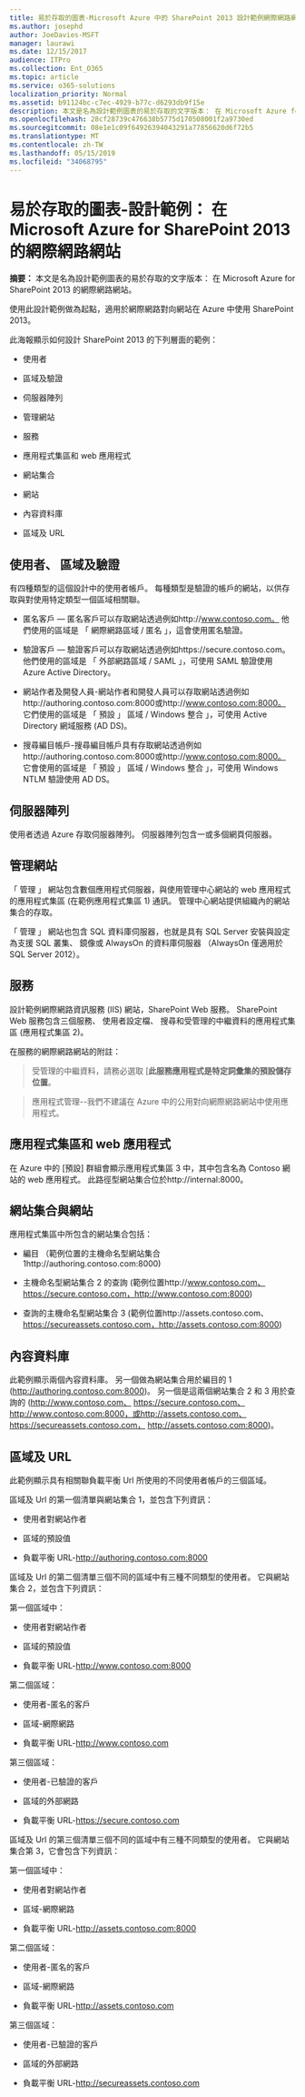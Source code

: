 ```yaml
---
title: 易於存取的圖表-Microsoft Azure 中的 SharePoint 2013 設計範例網際網路網站
ms.author: josephd
author: JoeDavies-MSFT
manager: laurawi
ms.date: 12/15/2017
audience: ITPro
ms.collection: Ent_O365
ms.topic: article
ms.service: o365-solutions
localization_priority: Normal
ms.assetid: b91124bc-c7ec-4929-b77c-d6293db9f15e
description: 本文是名為設計範例圖表的易於存取的文字版本： 在 Microsoft Azure for SharePoint 2013 的網際網路網站。
ms.openlocfilehash: 28cf28739c476638b5775d170508001f2a9730ed
ms.sourcegitcommit: 08e1e1c09f64926394043291a77856620d6f72b5
ms.translationtype: MT
ms.contentlocale: zh-TW
ms.lasthandoff: 05/15/2019
ms.locfileid: "34068795"
---
```

# <a name="accessible-diagram---design-sample-internet-sites-in-microsoft-azure-for-sharepoint-2013"></a>易於存取的圖表-設計範例： 在 Microsoft Azure for SharePoint 2013 的網際網路網站

**摘要：** 本文是名為設計範例圖表的易於存取的文字版本： 在 Microsoft Azure for SharePoint 2013 的網際網路網站。
  
使用此設計範例做為起點，適用於網際網路對向網站在 Azure 中使用 SharePoint 2013。
  
此海報顯示如何設計 SharePoint 2013 的下列層面的範例：
  
- 使用者
    
- 區域及驗證
    
- 伺服器陣列
    
- 管理網站
    
- 服務
    
- 應用程式集區和 web 應用程式
    
- 網站集合
    
- 網站
    
- 內容資料庫
    
- 區域及 URL
    
## <a name="users-zones-and-authentication"></a>使用者、 區域及驗證

有四種類型的這個設計中的使用者帳戶。 每種類型是驗證的帳戶的網站，以供存取與對使用特定類型一個區域相關聯。 
  
- 匿名客戶 — 匿名客戶可以存取網站透過例如http://www.contoso.com。 他們使用的區域是 「 網際網路區域 / 匿名 」，這會使用匿名驗證。
    
- 驗證客戶 — 驗證客戶可以存取網站透過例如https://secure.contoso.com。 他們使用的區域是 「 外部網路區域 / SAML 」，可使用 SAML 驗證使用 Azure Active Directory。
    
- 網站作者及開發人員-網站作者和開發人員可以存取網站透過例如http://authoring.contoso.com:8000或http://www.contoso.com:8000。 它們使用的區域是 「 預設 」 區域 / Windows 整合 」，可使用 Active Directory 網域服務 (AD DS)。
    
- 搜尋編目帳戶-搜尋編目帳戶具有存取網站透過例如http://authoring.contoso.com:8000或http://www.contoso.com:8000。 它會使用的區域是 「 預設 」 區域 / Windows 整合 」，可使用 Windows NTLM 驗證使用 AD DS。
    
## <a name="server-farm"></a>伺服器陣列

使用者透過 Azure 存取伺服器陣列。 伺服器陣列包含一或多個網頁伺服器。
  
## <a name="administration-site"></a>管理網站

「 管理 」 網站包含數個應用程式伺服器，與使用管理中心網站的 web 應用程式的應用程式集區 (在範例應用程式集區 1) 通訊。 管理中心網站提供組織內的網站集合的存取。
  
「 管理 」 網站也包含 SQL 資料庫伺服器，也就是具有 SQL Server 安裝與設定為支援 SQL 叢集、 鏡像或 AlwaysOn 的資料庫伺服器 （AlwaysOn 僅適用於 SQL Server 2012）。
  
## <a name="services"></a>服務

設計範例網際網路資訊服務 (IIS) 網站，SharePoint Web 服務。 SharePoint Web 服務包含三個服務、 使用者設定檔、 搜尋和受管理的中繼資料的應用程式集區 (應用程式集區 2)。
  
在服務的網際網路網站的附註：
  
> 受管理的中繼資料，請務必選取 [**此服務應用程式是特定詞彙集的預設儲存位置**。
    
> 應用程式管理--我們不建議在 Azure 中的公用對向網際網路網站中使用應用程式。
    
## <a name="application-pools-and-web-applications"></a>應用程式集區和 web 應用程式

在 Azure 中的 [預設] 群組會顯示應用程式集區 3 中，其中包含名為 Contoso 網站的 web 應用程式。 此路徑型網站集合位於http://internal:8000。
  
## <a name="site-collections-and-sites"></a>網站集合與網站

應用程式集區中所包含的網站集合包括：
  
- 編目 （範例位置的主機命名型網站集合 1http://authoring.contoso.com:8000)
    
- 主機命名型網站集合 2 的查詢 (範例位置http://www.contoso.com、 https://secure.contoso.com，http://www.contoso.com:8000)
    
- 查詢的主機命名型網站集合 3 (範例位置http://assets.contoso.com、 https://secureassets.contoso.com，http://assets.contoso.com:8000)
    
## <a name="content-databases"></a>內容資料庫

此範例顯示兩個內容資料庫。 另一個做為網站集合用於編目的 1 (http://authoring.contoso.com:8000)。 另一個是這兩個網站集合 2 和 3 用於查詢的 (http://www.contoso.com、 https://secure.contoso.com、 http://www.contoso.com:8000，或http://assets.contoso.com、 https://secureassets.contoso.com， http://assets.contoso.com:8000)。
  
## <a name="zones-and-urls"></a>區域及 URL

此範例顯示具有相關聯負載平衡 Url 所使用的不同使用者帳戶的三個區域。 
  
區域及 Url 的第一個清單與網站集合 1，並包含下列資訊：
  
- 使用者對網站作者
    
- 區域的預設值
    
- 負載平衡 URL-http://authoring.contoso.com:8000
    
區域及 Url 的第二個清單三個不同的區域中有三種不同類型的使用者。 它與網站集合 2，並包含下列資訊：
  
第一個區域中：
  
- 使用者對網站作者
    
- 區域的預設值
    
- 負載平衡 URL-http://www.contoso.com:8000
    
第二個區域：
  
- 使用者-匿名的客戶
    
- 區域-網際網路
    
- 負載平衡 URL-http://www.contoso.com
    
第三個區域：
  
- 使用者-已驗證的客戶
    
- 區域的外部網路
    
- 負載平衡 URL-https://secure.contoso.com
    
區域及 Url 的第三個清單三個不同的區域中有三種不同類型的使用者。 它與網站集合第 3，它會包含下列資訊：
  
第一個區域中：
  
- 使用者對網站作者
    
- 區域-網際網路
    
- 負載平衡 URL-http://assets.contoso.com:8000
    
第二個區域：
  
- 使用者-匿名的客戶
    
- 區域-網際網路
    
- 負載平衡 URL-http://assets.contoso.com
    
第三個區域：
  
- 使用者-已驗證的客戶
    
- 區域的外部網路
    
- 負載平衡 URL-http://secureassets.contoso.com
    

